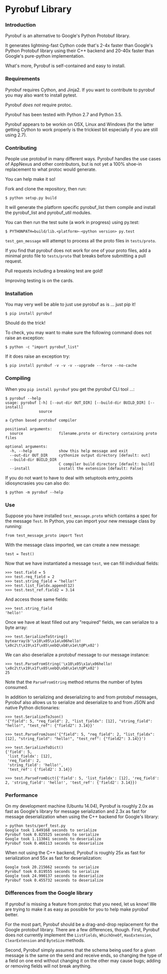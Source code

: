 # Pyrobuf Library

### Introduction

Pyrobuf is an alternative to Google's Python Protobuf library.

It generates lightning-fast Cython code that's 2-4x faster than Google's Python
Protobuf library using their C++ backend and 20-40x faster than Google's pure-python
implementation.

What's more, Pyrobuf is self-contained and easy to install.


### Requirements

Pyrobuf requires Cython, and Jinja2. If you want to contribute to pyrobuf you
may also want to install pytest.

Pyrobuf *does not* require protoc.

Pyrobuf has been tested with Python 2.7 and Python 3.5.

Pyrobuf appears to be workin on OSX, Linux and Windows (for the latter getting
Cython to work properly is the trickiest bit especially if you are still using
2.7).


### Contributing

People use protobuf in many different ways. Pyrobuf handles the use cases of
AppNexus and other contributors, but is not yet a 100% shoe-in replacement to
what protoc would generate.

You can help make it so!

Fork and clone the repository, then run:

    $ python setup.py build

It will generate the platform specific pyrobuf_list them compile and install
the pyrobuf_list and pyrobuf_util modules.

You can then run the test suite (a work in progress) using py.test:

    $ PYTHONPATH=build/lib.<platform>-<python version> py.test

`test_gen_message` will attempt to process all the proto files in
`tests/proto`.

If you find that pyrobuf does not work for one of your proto files, add a minimal
proto file to `tests/proto` that breaks before submitting a pull request.

Pull requests including a breaking test are gold!

Improving testing is on the cards.


### Installation

You may very well be able to just use pyrobuf as is ... just pip it!

```
$ pip install pyrobuf
```
Should do the trick!

To check, you may want to make sure the following command does not raise an
exception:

    $ python -c "import pyrobuf_list"

If it does raise an exception try:

```
$ pip install pyrobuf -v -v -v --upgrade --force --no-cache
```


### Compiling

When you `pip install pyrobuf` you get the pyrobuf CLI tool ...:

    $ pyrobuf --help
    usage: pyrobuf [-h] [--out-dir OUT_DIR] [--build-dir BUILD_DIR] [--install]
                   source

    a Cython based protobuf compiler

    positional arguments:
      source                filename.proto or directory containing proto files

    optional arguments:
      -h, --help            show this help message and exit
      --out-dir OUT_DIR     cythonize output directory [default: out]
      --build-dir BUILD_DIR
                            C compiler build directory [default: build]
      --install             install the extension [default: False]

If you do not want to have to deal with setuptools entry_points idiosyncrasies
you can also do:

    $ python -m pyrobuf --help


### Use

Suppose you have installed `test_message.proto` which contains a spec for the
message `Test`. In Python, you can import your new message class by running:
```
from test_message_proto import Test
```

With the message class imported, we can create a new message:
```
test = Test()
```

Now that we have instantiated a message `test`, we can fill individual fields:
```
>>> test.field = 5
>>> test.req_field = 2
>>> test.string_field = "hello!"
>>> test.list_fieldx.append(12)
>>> test.test_ref.field2 = 3.14
```

And access those same fields:
```
>>> test.string_field
'hello!'
```

Once we have at least filled out any "required" fields, we can serialize to a
byte array:
```
>>> test.SerializeToString()
bytearray(b'\x10\x05\x1a\x06hello! \x0c2\t\x19\x1f\x85\xebQ\xb8\x1e\t@P\x02')
```

We can also deserialize a protobuf message to our message instance:
```
>>> test.ParseFromString('\x10\x05\x1a\x06hello! \x0c2\t\x19\x1f\x85\xebQ\xb8\x1e\t@P\x02')
25
```
Note that the `ParseFromString` method returns the number of bytes consumed.

In addition to serializing and deserializing to and from protobuf messages,
Pyrobuf also allows us to serialize and deserialize to and from JSON and native
Python dictionaries:
```
>>> test.SerializeToJson()
'{"field": 5, "req_field": 2, "list_fieldx": [12], "string_field": "hello!", "test_ref": {"field2": 3.14}}'

>>> test.ParseFromJson('{"field": 5, "req_field": 2, "list_fieldx": [12], "string_field": "hello!", "test_ref": {"field2": 3.14}}')

>>> test.SerializeToDict()
{'field': 5,
 'list_fieldx': [12],
 'req_field': 2,
 'string_field': 'hello!',
 'test_ref': {'field2': 3.14}}

>>> test.ParseFromDict({'field': 5, 'list_fieldx': [12], 'req_field': 2, 'string_field': 'hello!', 'test_ref': {'field2': 3.14}})
```

### Performance

On my development machine (Ubuntu 14.04), Pyrobuf is roughly 2.0x as fast as
Google's library for message serialization and 2.3x as fast for message
deserialization when using the C++ backend for Google's library:
```
> python tests/perf_test.py
Google took 1.649168 seconds to serialize
Pyrobuf took 0.825525 seconds to serialize
Google took 1.113041 seconds to deserialize
Pyrobuf took 0.466113 seconds to deserialize
```

When not using the C++ backend, Pyrobuf is roughly 25x as fast for serialization
and 55x as fast for deserialization:
```
Google took 20.215662 seconds to serialize
Pyrobuf took 0.819555 seconds to serialize
Google took 24.990137 seconds to deserialize
Pyrobuf took 0.455732 seconds to deserialize
```

### Differences from the Google library

If pyrobuf is missing a feature from protoc that you need, let us know! We are
trying to make it as easy as possible for you to help make pyrobuf better.

For the most part, Pyrobuf should be a drag-and-drop replacement for the Google
protobuf library. There are a few differences, though. First, Pyrobuf does not
currently implement the `ListFields`, `WhichOneOf`, `HasExtension`,
`ClearExtension` and `ByteSize` methods.

Second, Pyrobuf simply assumes that the schema being used for a given message
is the same on the send and receive ends, so changing the type of a field on
one end without changing it on the other may cause bugs; adding or removing
fields will not break anything.
